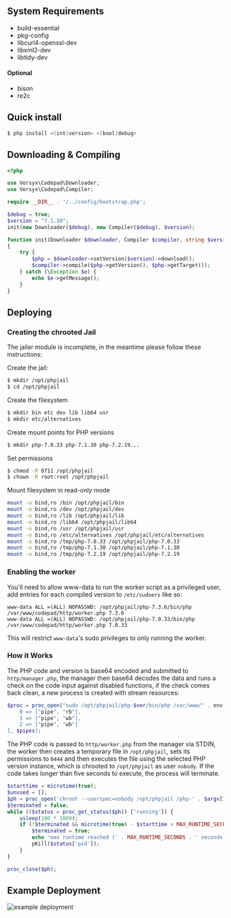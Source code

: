 ## System Requirements
- build-essential 
- pkg-config
- libcurl4-openssl-dev
- libxml2-dev
- libtidy-dev

#### Optional

- bison
- re2c

## Quick install

```bash
$ php install <(int)version> <(bool)debug>
```

## Downloading & Compiling

```php
<?php

use Versyx\Codepad\Downloader;
use Versyx\Codepad\Compiler;

require __DIR__ . '/../config/bootstrap.php';

$debug = true;
$version = "7.1.30";
init(new Downloader($debug), new Compiler($debug), $version);

function init(Downloader $downloader, Compiler $compiler, string $version)
{
    try {
        $php = $downloader->setVersion($version)->download();
        $compiler->compile($php->getVersion(), $php->getTarget());
    } catch (\Exception $e) {
        echo $e->getMessage();
    }
}
```

## Deploying

### Creating the chrooted Jail

The jailer module is incomplete, in the meantime please follow these instructions:

Create the jail:
```bash
$ mkdir /opt/phpjail
$ cd /opt/phpjail
```

Create the filesystem
```bash
$ mkdir bin etc dev lib lib64 usr
$ mkdir etc/alternatives
```

Create mount points for PHP versions
```bash
$ mkdir php-7.0.33 php-7.1.30 php-7.2.19...
```

Set permissions
```bash
$ chmod -R 0711 /opt/phpjail
$ chown -R root:root /opt/phpjail
```

Mount filesystem in read-only mode
```bash
mount -o bind,ro /bin /opt/phpjail/bin
mount -o bind,ro /dev /opt/phpjail/dev
mount -o bind,ro /lib /opt/phpjail/lib
mount -o bind,ro /lib64 /opt/phpjail/lib64
mount -o bind,ro /usr /opt/phpjail/usr
mount -o bind,ro /etc/alternatives /opt/phpjail/etc/alternatives
mount -o bind,ro /tmp/php-7.0.33 /opt/phpjail/php-7.0.33
mount -o bind,ro /tmp/php-7.1.30 /opt/phpjail/php-7.1.30
mount -o bind,ro /tmp/php-7.2.19 /opt/phpjail/php-7.2.19
```

### Enabling the worker

You'll need to allow www-data to run the worker script as a privileged user, add entries for each compiled version to
 `/etc/sudoers` like so:

```
www-data ALL =(ALL) NOPASSWD: /opt/phpjail/php-7.3.6/bin/php /var/www/codepad/http/worker.php 7.3.6
www-data ALL =(ALL) NOPASSWD: /opt/phpjail/php-7.0.33/bin/php /var/www/codepad/http/worker.php 7.0.33
```

This will restrict `www-data`'s sudo privileges to only running the worker.

### How it Works

The PHP code and version is base64 encoded and submitted to `http/manager.php`, the manager then 
base64 decodes the data and runs a check on the code input against disabled functions, if the check
comes back clean, a new process is created with stream resources:

```php
$proc = proc_open("sudo /opt/phpjail/php-$ver/bin/php /var/www/" . env("APP_NAME) . "/http/worker.php $ver", [
    0 => ["pipe", "rb"],
    1 => ["pipe", "wb"],
    2 => ["pipe", "wb"]
], $pipes);
```

The PHP code is passed to `http/worker.php` from the manager via STDIN, the worker then creates a temporary file in
`/opt/phpjail`, sets its permissions to `0444` and then executes the file using the selected PHP version
instance, which is chrooted to `/opt/phpjail` as user `nobody`. If the code takes longer than five seconds to execute, 
the process will terminate.

```php
$starttime = microtime(true);
$unused = [];
$ph = proc_open('chroot --userspec=nobody /opt/phpjail /php-' . $argv[1] .'/bin/php ' . escapeshellarg(basename($file)), $unused, $unused);
$terminated = false;
while (($status = proc_get_status($ph)) ['running']) {
    usleep(100 * 1000);
    if (!$terminated && microtime(true) - $starttime > MAX_RUNTIME_SECONDS) {
        $terminated = true;
        echo 'max runtime reached (' . MAX_RUNTIME_SECONDS . ' seconds), terminating...';
        pKill($status['pid']);
    }
}

proc_close($ph);
```

## Example Deployment

![example deployment](https://rowles.ch/images/codepad.jpg)
